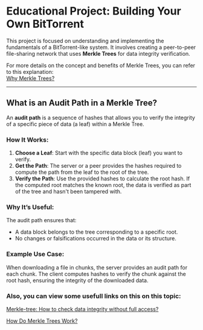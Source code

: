 # Educational Project: Building Your Own BitTorrent

This project is focused on understanding and implementing the fundamentals of a BitTorrent-like system. It involves creating a peer-to-peer file-sharing network that uses **Merkle Trees** for data integrity verification.

For more details on the concept and benefits of Merkle Trees, you can refer to this explanation:  
[Why Merkle Trees?](https://github.com/cliftonm/MerkleTree/blob/master/why%20merkle%20trees.txt)

---

## What is an Audit Path in a Merkle Tree?

An **audit path** is a sequence of hashes that allows you to verify the integrity of a specific piece of data (a leaf) within a Merkle Tree. 

### How It Works:
1. **Choose a Leaf**: Start with the specific data block (leaf) you want to verify.
2. **Get the Path**: The server or a peer provides the hashes required to compute the path from the leaf to the root of the tree.
3. **Verify the Path**: Use the provided hashes to calculate the root hash. If the computed root matches the known root, the data is verified as part of the tree and hasn't been tampered with.

### Why It’s Useful:
The audit path ensures that:
- A data block belongs to the tree corresponding to a specific root.
- No changes or falsifications occurred in the data or its structure.

### Example Use Case:
When downloading a file in chunks, the server provides an audit path for each chunk. The client computes hashes to verify the chunk against the root hash, ensuring the integrity of the downloaded data.

### Also, you can view some usefull links on this on this topic:
[Merkle-tree: How to check data integrity without full access?](https://habr.com/ru/articles/873718/) 

[How Do Merkle Trees Work?](https://www.baeldung.com/cs/merkle-trees)


